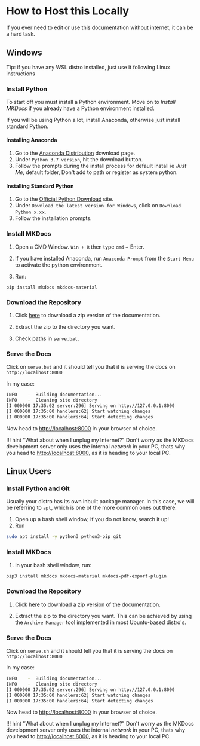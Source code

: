 # How to Host this Locally

If you ever need to edit or use this documentation without internet, it can be a hard task.

## Windows

Tip: if you have any WSL distro installed, just use it following Linux instructions

### Install Python

To start off you must install a Python environment. Move on to *Install MKDocs* if you already have a Python environment installed.

If you will be using Python a lot, install Anaconda, otherwise just install standard Python.

#### Installing Anaconda

1. Go to the [Anaconda Distribution](https://www.anaconda.com/distribution/#windows) download page.
2. Under `Python 3.7 version`, hit the download button.
3. Follow the prompts during the install process for default install ie *Just Me*, default folder, Don't add to path or register as system python.

#### Installing Standard Python

1. Go to the [Official Python Download](https://www.python.org/downloads/) site.
2. Under `Download the latest version for Windows`, click on `Download Python x.xx`.
3. Follow the installation prompts.

### Install MKDocs

1. Open a CMD Window. `Win + R` then type `cmd` + Enter.

2. If you have installed Anaconda, run `Anaconda Prompt` from the `Start Menu` to activate the python environment.

3. Run:

```
pip install mkdocs mkdocs-material
```

### Download the Repository

1. Click [here](https://github.com/hack-technicolor/hack-technicolor/archive/master.zip) to download a zip version of the documentation.

2. Extract the zip to the directory you want.

3. Check paths in `serve.bat`.

### Serve the Docs

Click on `serve.bat` and it should tell you that it is serving the docs on `http://localhost:8000`

In my case:

```bash
INFO    -  Building documentation...
INFO    -  Cleaning site directory
[I 000000 17:35:02 server:296] Serving on http://127.0.0.1:8000
[I 000000 17:35:00 handlers:62] Start watching changes
[I 000000 17:35:00 handlers:64] Start detecting changes
```

Now head to <http://localhost:8000> in your browser of choice.

!!! hint "What about when I unplug my Internet?"
    Don't worry as the MKDocs development server only uses the internal *network* in your PC, thats why you head to <http://localhost:8000,> as it is heading to your local PC.

## Linux Users

### Install Python and Git

Usually your distro has its own inbuilt package manager. In this case, we will be referring to `apt`, which is one of the more common ones out there.

1. Open up a bash shell window, if you do not know, search it up!
2. Run

```bash
sudo apt install -y python3 python3-pip git
```

### Install MKDocs

1. In your bash shell window, run:

```bash
pip3 install mkdocs mkdocs-material mkdocs-pdf-export-plugin
```

### Download the Repository

1. Click [here](https://github.com/hack-technicolor/hack-technicolor/archive/master.zip) to download a zip version of the documentation.

2. Extract the zip to the directory you want. This can be achieved by using the `Archive Manager` tool implemented in most Ubuntu-based distro's.

### Serve the Docs

Click on `serve.sh` and it should tell you that it is serving the docs on `http://localhost:8000`

In my case:

```bash
INFO    -  Building documentation...
INFO    -  Cleaning site directory
[I 000000 17:35:02 server:296] Serving on http://127.0.0.1:8000
[I 000000 17:35:00 handlers:62] Start watching changes
[I 000000 17:35:00 handlers:64] Start detecting changes
```

Now head to <http://localhost:8000> in your browser of choice.

!!! hint "What about when I unplug my Internet?"
    Don't worry as the MKDocs development server only uses the internal *network* in your PC, thats why you head to <http://localhost:8000>, as it is heading to your local PC.

